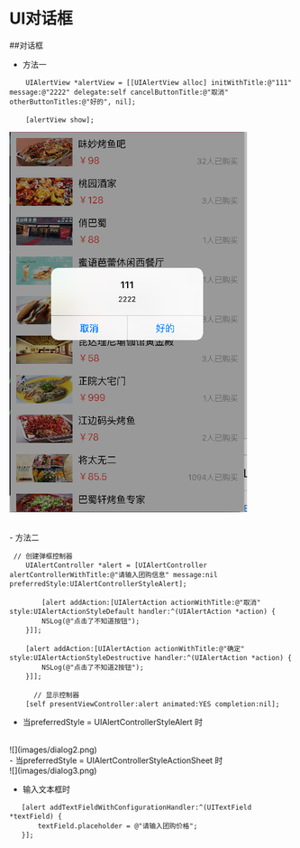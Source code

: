 # UI对话框

##对话框
- 方法一
```objc
    UIAlertView *alertView = [[UIAlertView alloc] initWithTitle:@"111" message:@"2222" delegate:self cancelButtonTitle:@"取消" otherButtonTitles:@"好的", nil];

    [alertView show];
```
![](images/dialog.png)

</br>
- 方法二

```objc
 // 创建弹框控制器
    UIAlertController *alert = [UIAlertController alertControllerWithTitle:@"请输入团购信息" message:nil preferredStyle:UIAlertControllerStyleAlert];

        [alert addAction:[UIAlertAction actionWithTitle:@"取消" style:UIAlertActionStyleDefault handler:^(UIAlertAction *action) {
        NSLog(@"点击了不知道按钮");
    }]];

    [alert addAction:[UIAlertAction actionWithTitle:@"确定" style:UIAlertActionStyleDestructive handler:^(UIAlertAction *action) {
        NSLog(@"点击了不知道2按钮");
    }]];

      // 显示控制器
    [self presentViewController:alert animated:YES completion:nil];
```

- 当preferredStyle =  UIAlertControllerStyleAlert 时
</br>
![](images/dialog2.png)

</br>
- 当preferredStyle =  UIAlertControllerStyleActionSheet 时
</br>
![](images/dialog3.png)

- 输入文本框时
```objc
   [alert addTextFieldWithConfigurationHandler:^(UITextField *textField) {
       textField.placeholder = @"请输入团购价格";
   }];
```
